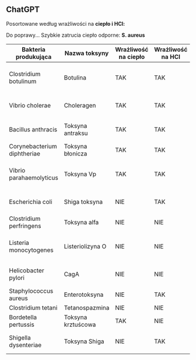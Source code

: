 ## ChatGPT
Posortowane według wrażliwości na **ciepło i HCl:**

Do poprawy...
Szybkie zatrucia ciepło odporne: **S. aureus**

| Bakteria produkująca        | Nazwa toksyny      | Wrażliwość na ciepło | Wrażliwość na HCl | Cechy szczególne                                           |
| --------------------------- | ------------------ | -------------------- | ----------------- | ---------------------------------------------------------- |
| Clostridium botulinum       | Botulina           | TAK                  | TAK               | Najbardziej toksyczna znana substancja dla człowieka       |
| Vibrio cholerae             | Choleragen         | TAK                  | TAK               | Powoduje biegunkę i odwodnienie                            |
| Bacillus anthracis          | Toksyna antraksu   | TAK                  | TAK               | Wywołuje objawy charakterystyczne dla antraksu             |
| Corynebacterium diphtheriae | Toksyna błonicza   | TAK                  | TAK               | Wywołuje błonicę                                           |
| Vibrio parahaemolyticus     | Toksyna Vp         | TAK                  | TAK               | Powoduje zatrucia pokarmowe związanego z ostrymsalmonelozą |
| Escherichia coli            | Shiga toksyna      | NIE                  | TAK               | Powoduje zespół hemolityczno-mocznicowy                    |
| Clostridium perfringens     | Toksyna alfa       | NIE                  | NIE               | Powoduje zespół jelita gnilnego                            |
| Listeria monocytogenes      | Listeriolizyna O   | NIE                  | NIE               | Powoduje listeriozę, szczególnie groźną dla kobiet w ciąży |
| Helicobacter pylori         | CagA               | NIE                  | NIE               | Związany z wrzodami żołądka i rakiem                       |
| Staphylococcus aureus       | Enterotoksyna      | NIE                  | TAK               | Powoduje zatrucia pokarmowe                                |
| Clostridium tetani          | Tetanospazmina     | NIE                  | NIE               | Powoduje tężec                                             |
| Bordetella pertussis        | Toksyna krztuścowa | TAK                  | NIE               | Powoduje krztusiec                                         |
| Shigella dysenteriae        | Toksyna Shiga      | NIE                  | TAK               | Powoduje biegunkę krwotoczną                               |
